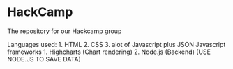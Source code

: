 # HackCamp
The repository for our Hackcamp group

Languages used:
    1. HTML
    2. CSS
    3. alot of Javascript plus JSON
Javascript frameworks
    1. Highcharts (Chart rendering)
    2. Node.js (Backend)
(USE NODE.JS TO SAVE DATA)

